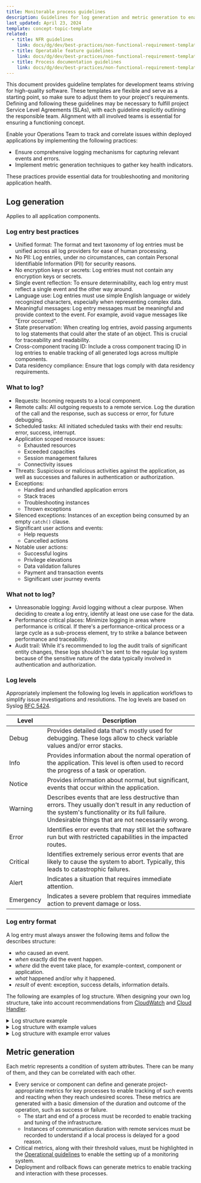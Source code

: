 ```yaml
---
title: Monitorable process guidelines
description: Guidelines for log generation and metric generation to enable Operations Teams to track and correlate issues in operated and deployed applications.
last_updated: April 23, 2024
template: concept-topic-template
related:
  - title: NFR guidelines
    link: docs/dg/dev/best-practices/non-functional-requirement-templates/operational-and-deployment-guidelines.html
  - title: Operatable feature guidelines
    link: docs/dg/dev/best-practices/non-functional-requirement-templates/operatable-feature-guidelines.html
  - title: Process documentation guidelines
    link: docs/dg/dev/best-practices/non-functional-requirement-templates/process-documentation-guidelines.html
---
```


This document provides guideline templates for development teams striving for high-quality software. These templates are flexible and serve as a starting point, so make sure to adjust them to your project's requirements. Defining and following these guidelines may be necessary to fulfill project Service Level Agreements (SLAs), with each guideline explicitly outlining the responsible team. Alignment with all involved teams is essential for ensuring a functioning concept.


Enable your Operations Team to track and correlate issues within deployed applications by implementing the following practices:
- Ensure comprehensive logging mechanisms for capturing relevant events and errors.
- Implement metric generation techniques to gather key health indicators.

These practices provide essential data for troubleshooting and monitoring application health.

## Log generation
Applies to all application components.

### Log entry best practices
* Unified format: The format and text taxonomy of log entries must be unified across all log providers for ease of human processing.
* No PII: Log entries, under no circumstances, can contain Personal Identifiable Information (PII) for security reasons.
* No encryption keys or secrets: Log entries must not contain any encryption keys or secrets.
* Single event reflection: To ensure determinability, each log entry must reflect a single event and the other way around.
* Language use: Log entries must use simple English language or widely recognized characters, especially when representing complex data.
* Meaningful messages: Log entry messages must be meaningful and provide context to the event. For example, avoid vague messages like "Error occurred".
* State preservation: When creating log entries, avoid passing arguments to log statements that could alter the state of an object. This is crucial for traceability and readability.
* Cross-component tracing ID: Include a cross component tracing ID in log entries to enable tracking of all generated logs across multiple components.
* Data residency compliance: Ensure that logs comply with data residency requirements.

### What to log?
* Requests: Incoming requests to a local component.
* Remote calls: All outgoing requests to a remote service. Log the duration of the call and the response, such as success or error, for future debugging.
* Scheduled tasks: All initiated scheduled tasks with their end results: error, success, interrupt.
* Application scoped resource issues:
    * Exhausted resources
    * Exceeded capacities
    * Session management failures
    * Connectivity issues
* Threats: Suspicious or malicious activities against the application, as well as successes and failures in authentication or authorization.
* Exceptions:
    * Handled and unhandled application errors
    * Stack traces
    * Troubleshooting instances
    * Thrown exceptions
* Silenced exceptions: Instances of an exception being consumed by an empty `catch()` clause.
* Significant user actions and events:
    * Help requests
    * Cancelled actions
* Notable user actions:
    * Successful logins
    * Privilege elevations
    * Data validation failures
    * Payment and transaction events
    * Significant user journey events

### What not to log?
* Unreasonable logging: Avoid logging without a clear purpose. When deciding to create a log entry, identify at least one use case for the data.
* Performance critical places: Minimize logging in areas where performance is critical. If there's a performance-critical process or a large cycle as a sub-process element, try to strike a balance between performance and traceability.
* Audit trail: While it's recommended to log the audit trails of significant entity changes, these logs shouldn't be sent to the regular log system because of the sensitive nature of the data typically involved in authentication and authorization.

### Log levels
Appropriately implement the following log levels in application workflows to simplify issue investigations and resolutions. The log levels are based on Syslog [RFC 5424](https://datatracker.ietf.org/doc/html/rfc5424).

| Level | Description |
|-------|-------------|
| Debug | Provides detailed data that's mostly used for debugging. These logs allow to check variable values and/or error stacks. |
| Info |  Provides information about the normal operation of the application. This level is often used to record the progress of a task or operation. |
| Notice | Provides information about normal, but significant, events that occur within the application. |
| Warning | Describes events that are less destructive than errors. They usually don't result in any reduction of the system's functionality or its full failure. Undesirable things that are not necessarily wrong. |
| Error | Identifies error events that may still let the software run but with restricted capabilities in the impacted routes. |
| Critical | Identifies extremely serious error events that are likely to cause the system to abort. Typically, this leads to catastrophic failures. |
| Alert | Indicates a situation that requires immediate attention. |
| Emergency | Indicates a severe problem that requires immediate action to prevent damage or loss. |

### Log entry format
A log entry must always answer the following items and follow the describes structure:
* *who* caused an event.
* *when* exactly did the event happen.
* *where* did the event take place, for example-context, component or application.
* *what* happened and/or why it happened.
* *result* of event: exception, success details, information details.

The following are examples of log structure. When designing your own log structure, take into account recommendations from [CloudWatch](https://docs.aws.amazon.com/AmazonCloudWatch/latest/monitoring/CloudWatch-metric-streams-formats-json.html) and  [Cloud Handler](https://github.com/maxbanton/cwh).

<details>
  <summary>Log structure example</summary>

```JSON
{
  "actor": {
      "actorId": "end-user-1",
      "sessionId": "end-user-1-session-27",
      "transactionId": "end-to-end-transaction-555",
      "parentTransactionId": "end-to-end-transaction-554",
  },
  "service": {
    "host": "ip-11-111-1-111.eu-central-1.compute.internal",
    "componentType": "GLUE",
    "component": "StorefrontApi",
    "activityId": "address-search-suggestions",
  },
  "@timestamp": "2022-08-01T18:20:22.602934+00:00",
  "message":"StorefrontAPI : GET : v2/stores/delivery : start",
  "messageId":"unique-message-id",
  "level": 0,
  "levelCode": 0,
  "extra" : {
     "exception": {...}
     "environment": {
            "application": "",
            "environment": "",
            "store": "",
            "codeBucket": "",
            "locale": ""
     },
     "server": {
            "url": "",
            "isHttps": true,
            "hostname": "",
            "requestMethod": "",
            "referer": null       
     },
    "request": {
            "requestId": "",
            "type": "",
            "requestParams": {}
    },
    "externalRequest" : {
      "externalDuration":"0",
      "externalResponseCode": "remote-service-unique-answer-code"
    },
}
```

</details>

<details>
  <summary>Log structure with example values</summary>

```JSON
{
    "@timestamp": "2022-08-01T18:20:22.602934+00:00",
    "@version": 1,
    "host": "ip-10-105-6-175.eu-central-1.compute.internal",
    "message": "StorefrontAPI : Request : v2/stores/delivery",
    "type": "GLUE",
    "channel": "Glue",
    "level": "INFO",
    "monolog_level": 200,
    "extra": {
        "environment": {
            "application": "GLUE",
            "environment": "docker.dev",
            "store": null,
            "codeBucket": "US",
            "locale": "en_US"
        },
        "server": {
            "url": "https://api.com/v1/action-name?param1=abc",
            "is_https": true,
            "hostname": "api.com",
            "user_agent": "cypress/test-automation",
            "user_ip": "35.205.30.220",
            "request_method": "GET",
            "referer": null
        },
        "request": {
            "requestId": "3c1f60f1",
            "type": "WEB",
            "request_params": {
                "currency": "USD",
                "service_type": "delivery",
                "zip_code": "32773-5600",
                "address": "3707 S Orlando Dr"
            }
        }
    },
    "context": {
        "payload": {
            "find_by": []
        }
    }
}
```

</details>


<details>
  <summary>Log structure with example error values</summary>

```JSON
{
  "@timestamp": "2021-08-19T14:54:23.447685+00:00",
  "@version": 1,
  "host": "localhost",
  "message": "Exception - Sniffer run was not successful: Unknown error in \"/.../vendor/spryker/development/src/Spryker/Zed/Development/Business/ArchitectureSniffer/ArchitectureSniffer.php::165\"",
  "type": "ZED",
  "channel": "Zed",
  "level": "CRITICAL",
  "monolog_level": 500,
  "extra": {
    "environment": {
      "application": "ZED",
      "environment": "development",
      "store": "US",
      "codeBucket": "US",
      "locale": "en_US"
    },
    "server": {
      "url": "http://:/",
      "is_https": false,
      "hostname": "",
      "user_agent": null,
      "user_ip": null,
      "request_method": "cli",
      "referer": null
    },
    "request": {
      "requestId": "ad26d9e1",
      "type": "CLI",
      "request_params": []
    }
  },
  "context": {
    "exception": {
      "class": "Exception",
      "message": "Sniffer run was not successful: Unknown error",
      "code": 0,
      "file": "/.../vendor/spryker/development/src/Spryker/Zed/Development/Business/ArchitectureSniffer/ArchitectureSniffer.php:165",
      "trace": [
        "/.../vendor/spryker/development/src/Spryker/Zed/Development/Business/ArchitectureSniffer/ArchitectureSniffer.php:117",
        "/.../vendor/spryker/development/src/Spryker/Zed/Development/Business/DevelopmentFacade.php:484",
        "/.../vendor/spryker/development/src/Spryker/Zed/Development/Communication/Console/CodeArchitectureSnifferConsole.php:286",
        "/.../vendor/spryker/development/src/Spryker/Zed/Development/Communication/Console/CodeArchitectureSnifferConsole.php:93",
        "/.../vendor/symfony/console/Command/Command.php:258",
        "/.../vendor/symfony/console/Application.php:938",
        "/.../vendor/symfony/console/Application.php:266",
        "/.../vendor/spryker/console/src/Spryker/Zed/Console/Communication/Bootstrap/ConsoleBootstrap.php:111",
        "/.../vendor/symfony/console/Application.php:142",
        "/.../vendor/spryker/console/bin/console:27"      
      ]
    }
  }
}
```

</details>

## Metric generation

Each metric represents a condition of system attributes. There can be many of them, and they can be correlated with each other.

* Every service or component can define and generate project-appropriate metrics for key processes to enable tracking of such events and reacting when they reach undesired scores. These metrics are generated with a basic dimension of the duration and outcome of the operation, such as success or failure.
  * The start and end of a process must be recorded to enable tracking and tuning of the infrastructure.
  * Instances of communication duration with remote services must be recorded to understand if a local process is delayed for a good reason.
* Critical metrics, along with their threshold values, must be highlighted in the [Operational guidelines](/docs/dg/dev/best-practices/non-functional-requirement-templates/process-documentation-guidelines.html#operational-guidelines) to enable the setting up of a monitoring system.
* Deployment and rollback flows can generate metrics to enable tracking and interaction with these processes.
